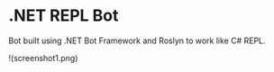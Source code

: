 # .NET REPL Bot

Bot built using .NET Bot Framework and Roslyn to work like C# REPL.

!(screenshot1.png)
